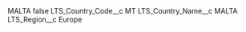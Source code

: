 <?xml version="1.0" encoding="UTF-8"?>
<CustomMetadata xmlns="http://soap.sforce.com/2006/04/metadata" xmlns:xsi="http://www.w3.org/2001/XMLSchema-instance" xmlns:xsd="http://www.w3.org/2001/XMLSchema">
    <label>MALTA</label>
    <protected>false</protected>
    <values>
        <field>LTS_Country_Code__c</field>
        <value xsi:type="xsd:string">MT</value>
    </values>
    <values>
        <field>LTS_Country_Name__c</field>
        <value xsi:type="xsd:string">MALTA</value>
    </values>
    <values>
        <field>LTS_Region__c</field>
        <value xsi:type="xsd:string">Europe</value>
    </values>
</CustomMetadata>
